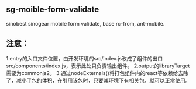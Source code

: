## sg-moible-form-validate
sinobest sinogear mobile form validate, base rc-from, ant-mobile.

## 注意：
1.entry的入口文件位置，由开发环境的src/index.js改成了组件的出口src/components/index.js，表示此处只负责输出组件。
2.output的libraryTarget需要为commonjs2。
3.通过nodeExternals()将打包组件内的react等依赖给去除了，减小了包的体积，在引用该包时，只要其环境下有相关包，就可以正常使用。